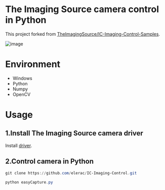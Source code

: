 # The Imaging Source camera control in Python
This project forked from [TheImagingSource/IC-Imaging-Control-Samples](https://github.com/TheImagingSource/IC-Imaging-Control-Samples).

![image](https://github.com/elerac/IC-Imaging-Control-Samples/blob/manuscript/IC-camera.jpg)

# Environment
* Windows
* Python
* Numpy
* OpenCV

# Usage
## 1.Install The Imaging Source camera driver
Install [driver](https://www.argocorp.com/software/DL/tis/driver.html).

## 2.Control camera in Python
```powershell
git clone https://github.com/elerac/IC-Imaging-Control.git
```

```powershell
python easyCapture.py
```
